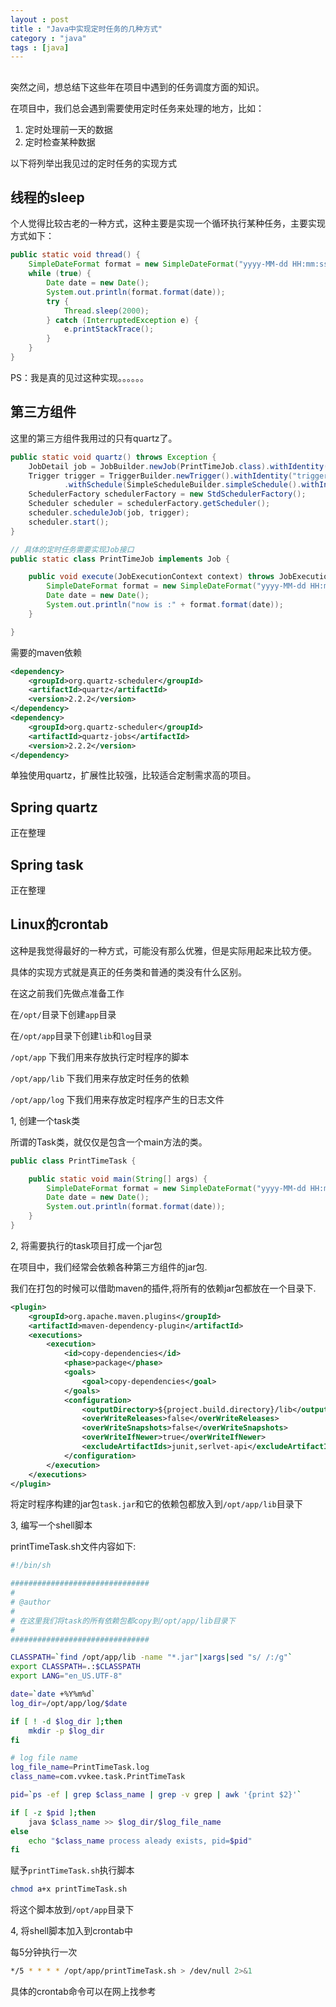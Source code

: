 ```yaml
---
layout : post
title : "Java中实现定时任务的几种方式"
category : "java"
tags : [java]
---
```


##

突然之间，想总结下这些年在项目中遇到的任务调度方面的知识。

在项目中，我们总会遇到需要使用定时任务来处理的地方，比如：

1. 定时处理前一天的数据
2. 定时检查某种数据

以下将列举出我见过的定时任务的实现方式

## 线程的sleep

个人觉得比较古老的一种方式，这种主要是实现一个循环执行某种任务，主要实现方式如下：

```java
public static void thread() {
    SimpleDateFormat format = new SimpleDateFormat("yyyy-MM-dd HH:mm:ss");
    while (true) {
        Date date = new Date();
        System.out.println(format.format(date));
        try {
            Thread.sleep(2000);
        } catch (InterruptedException e) {
            e.printStackTrace();
        }
    }
}
```

PS：我是真的见过这种实现。。。。。。

## 第三方组件

这里的第三方组件我用过的只有quartz了。

```java
public static void quartz() throws Exception {
    JobDetail job = JobBuilder.newJob(PrintTimeJob.class).withIdentity("job1", "group1").build();
    Trigger trigger = TriggerBuilder.newTrigger().withIdentity("trigger1", "group1").startNow()
            .withSchedule(SimpleScheduleBuilder.simpleSchedule().withIntervalInSeconds(5).repeatForever()).build();
    SchedulerFactory schedulerFactory = new StdSchedulerFactory();
    Scheduler scheduler = schedulerFactory.getScheduler();
    scheduler.scheduleJob(job, trigger);
    scheduler.start();
}

// 具体的定时任务需要实现Job接口
public static class PrintTimeJob implements Job {

    public void execute(JobExecutionContext context) throws JobExecutionException {
        SimpleDateFormat format = new SimpleDateFormat("yyyy-MM-dd HH:mm:ss");
        Date date = new Date();
        System.out.println("now is :" + format.format(date));
    }

}
```

需要的maven依赖

```xml
<dependency>
    <groupId>org.quartz-scheduler</groupId>
    <artifactId>quartz</artifactId>
    <version>2.2.2</version>
</dependency>
<dependency>
    <groupId>org.quartz-scheduler</groupId>
    <artifactId>quartz-jobs</artifactId>
    <version>2.2.2</version>
</dependency>
```

单独使用quartz，扩展性比较强，比较适合定制需求高的项目。

## Spring quartz

正在整理

## Spring task

正在整理

## Linux的crontab

这种是我觉得最好的一种方式，可能没有那么优雅，但是实际用起来比较方便。

具体的实现方式就是真正的任务类和普通的类没有什么区别。

在这之前我们先做点准备工作

在`/opt/`目录下创建`app`目录

在`/opt/app`目录下创建`lib`和`log`目录

`/opt/app` 下我们用来存放执行定时程序的脚本

`/opt/app/lib` 下我们用来存放定时任务的依赖

`/opt/app/log` 下我们用来存放定时程序产生的日志文件

1, 创建一个task类

所谓的Task类，就仅仅是包含一个main方法的类。

```java
public class PrintTimeTask {

    public static void main(String[] args) {
        SimpleDateFormat format = new SimpleDateFormat("yyyy-MM-dd HH:mm:ss");
        Date date = new Date();
        System.out.println(format.format(date));
    }
}
```

2, 将需要执行的task项目打成一个jar包

在项目中，我们经常会依赖各种第三方组件的jar包.

我们在打包的时候可以借助maven的插件,将所有的依赖jar包都放在一个目录下.

```xml
<plugin>
	<groupId>org.apache.maven.plugins</groupId>
	<artifactId>maven-dependency-plugin</artifactId>
	<executions>
		<execution>
			<id>copy-dependencies</id>
			<phase>package</phase>
			<goals>
				<goal>copy-dependencies</goal>
			</goals>
			<configuration>
				<outputDirectory>${project.build.directory}/lib</outputDirectory>
				<overWriteReleases>false</overWriteReleases>
				<overWriteSnapshots>false</overWriteSnapshots>
				<overWriteIfNewer>true</overWriteIfNewer>
				<excludeArtifactIds>junit,serlvet-api</excludeArtifactIds>
			</configuration>
		</execution>
	</executions>
</plugin>
```

将定时程序构建的jar包`task.jar`和它的依赖包都放入到`/opt/app/lib`目录下

3, 编写一个shell脚本

printTimeTask.sh文件内容如下:

```sh
#!/bin/sh

###############################
#
# @author
#
# 在这里我们将task的所有依赖包都copy到/opt/app/lib目录下
#
###############################

CLASSPATH=`find /opt/app/lib -name "*.jar"|xargs|sed "s/ /:/g"`
export CLASSPATH=.:$CLASSPATH
export LANG="en_US.UTF-8"

date=`date +%Y%m%d`
log_dir=/opt/app/log/$date

if [ ! -d $log_dir ];then
    mkdir -p $log_dir
fi

# log file name
log_file_name=PrintTimeTask.log
class_name=com.vvkee.task.PrintTimeTask

pid=`ps -ef | grep $class_name | grep -v grep | awk '{print $2}'`

if [ -z $pid ];then
    java $class_name >> $log_dir/$log_file_name
else
    echo "$class_name process aleady exists, pid=$pid"
fi
```

赋予`printTimeTask.sh`执行脚本

```sh
chmod a+x printTimeTask.sh
```

将这个脚本放到`/opt/app`目录下

4, 将shell脚本加入到crontab中

每5分钟执行一次

```sh
*/5 * * * * /opt/app/printTimeTask.sh > /dev/null 2>&1
```
具体的crontab命令可以在网上找参考
